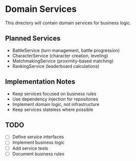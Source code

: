 # Domain Services

This directory will contain domain services for business logic.

## Planned Services

- BattleService (turn management, battle progression)
- CharacterService (character creation, leveling)
- MatchmakingService (proximity-based matching)
- RankingService (leaderboard calculations)

## Implementation Notes

- Keep services focused on business rules
- Use dependency injection for repositories
- Implement domain logic, not infrastructure
- Keep services stateless where possible

## TODO

- [ ] Define service interfaces
- [ ] Implement business logic
- [ ] Add service tests
- [ ] Document business rules
